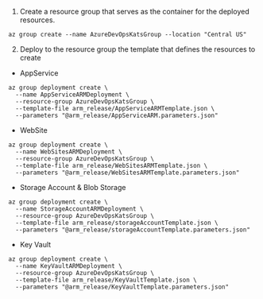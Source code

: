 1. Create a resource group that serves as the container for the deployed resources.

```
az group create --name AzureDevOpsKatsGroup --location "Central US"
```

2. Deploy to the resource group the template that defines the resources to create


* AppService

```
az group deployment create \
  --name AppServiceARMDeployment \
  --resource-group AzureDevOpsKatsGroup \
  --template-file arm_release/AppServiceARMTemplate.json \
  --parameters "@arm_release/AppServiceARM.parameters.json"
```

* WebSite

```
az group deployment create \
  --name WebSitesARMDeployment \
  --resource-group AzureDevOpsKatsGroup \
  --template-file arm_release/WebSitesARMTemplate.json \
  --parameters "@arm_release/WebSitesARMTemplate.parameters.json"
```

* Storage Account & Blob Storage

```
az group deployment create \
  --name StorageAccountARMDeployment \
  --resource-group AzureDevOpsKatsGroup \
  --template-file arm_release/storageAccountTemplate.json \
  --parameters "@arm_release/storageAccountTemplate.parameters.json"
```

* Key Vault

```
az group deployment create \
  --name KeyVaultARMDeployment \
  --resource-group AzureDevOpsKatsGroup \
  --template-file arm_release/KeyVaultTemplate.json \
  --parameters "@arm_release/KeyVaultTemplate.parameters.json"
```